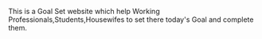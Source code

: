 This is a Goal Set website which help Working Professionals,Students,Housewifes to set there today's Goal and complete them.
